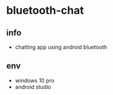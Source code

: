 # bluetooth-chat

## info
- chatting app using android bluetooth

## env
- windows 10 pro
- android studio
